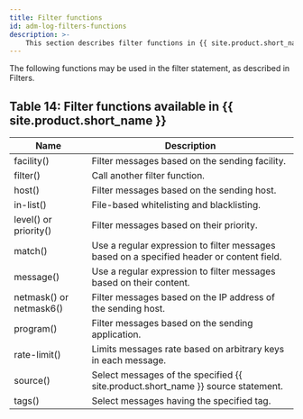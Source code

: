 ```yaml
---
title: Filter functions
id: adm-log-filters-functions
description: >-
	This section describes filter functions in {{ site.product.short_name }}.
---
```


The following functions may be used in the filter statement, as
described in Filters.  

## Table 14: Filter functions available in {{ site.product.short_name }}

|Name|Description|
|---|---|
|facility()| Filter messages based on the sending facility.|
|filter()|Call another filter function.|
|host()|Filter messages based on the sending host.|
|in-list()|File-based whitelisting and blacklisting.|
|level() or priority()|Filter messages based on their priority. |
|match()|Use a regular expression to filter messages based on a specified header or content field.|
|message()|Use a regular expression to filter messages based on their content.|
|netmask() or netmask6()|Filter messages based on the IP address of the sending host.|
|program()|Filter messages based on the sending application.|
|rate-limit() |Limits messages rate based on arbitrary keys in each message. |
|source()|Select messages of the specified {{ site.product.short_name }} source statement.|
|tags()|Select messages having the specified tag.|
